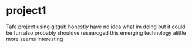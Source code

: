 # project1
Tafe project using gitgub
honestly have no idea what im doing but it could be fun
also probably shouldve researcged this emerging technology alittle more seems interesting

